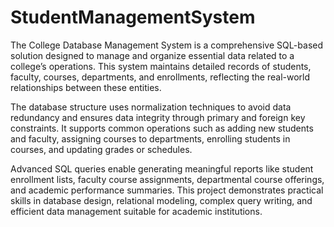 # StudentManagementSystem
The College Database Management System is a comprehensive SQL-based solution designed to manage and organize essential data related to a college’s operations. This system maintains detailed records of students, faculty, courses, departments, and enrollments, reflecting the real-world relationships between these entities.

The database structure uses normalization techniques to avoid data redundancy and ensures data integrity through primary and foreign key constraints. It supports common operations such as adding new students and faculty, assigning courses to departments, enrolling students in courses, and updating grades or schedules.

Advanced SQL queries enable generating meaningful reports like student enrollment lists, faculty course assignments, departmental course offerings, and academic performance summaries. This project demonstrates practical skills in database design, relational modeling, complex query writing, and efficient data management suitable for academic institutions.

